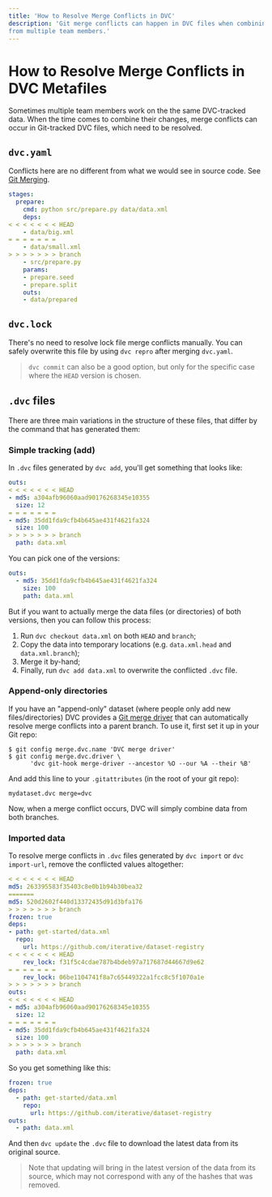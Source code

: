 ```yaml
---
title: 'How to Resolve Merge Conflicts in DVC'
description: 'Git merge conflicts can happen in DVC files when combining changes
from multiple team members.'
---
```


# How to Resolve Merge Conflicts in DVC Metafiles

Sometimes multiple team members work on the the same DVC-tracked data. When the
time comes to combine their changes, merge conflicts can occur in Git-tracked
<abbr>DVC files</abbr>, which need to be resolved.

## `dvc.yaml`

Conflicts here are no different from what we would see in source code. See
[Git Merging](https://git-scm.com/book/en/v2/Git-Branching-Basic-Branching-and-Merging).

```yaml
stages:
  prepare:
    cmd: python src/prepare.py data/data.xml
    deps:
< < < < < < < HEAD
    - data/big.xml
= = = = = = =
    - data/small.xml
> > > > > > > branch
    - src/prepare.py
    params:
    - prepare.seed
    - prepare.split
    outs:
    - data/prepared
```

## `dvc.lock`

There's no need to resolve lock file merge conflicts manually. You can safely
overwrite this file by using `dvc repro` after merging `dvc.yaml`.

> `dvc commit` can also be a good option, but only for the specific case where
> the `HEAD` version is chosen.

## `.dvc` files

There are three main variations in the structure of these files, that differ by
the command that has generated them:

### Simple tracking (add)

In `.dvc` files generated by `dvc add`, you'll get something that looks like:

```yaml
outs:
< < < < < < < HEAD
- md5: a304afb96060aad90176268345e10355
  size: 12
= = = = = = =
- md5: 35dd1fda9cfb4b645ae431f4621fa324
  size: 100
> > > > > > > branch
  path: data.xml
```

You can pick one of the versions:

```yaml
outs:
  - md5: 35dd1fda9cfb4b645ae431f4621fa324
    size: 100
    path: data.xml
```

But if you want to actually merge the data files (or directories) of both
versions, then you can follow this process:

1. Run `dvc checkout data.xml` on both `HEAD` and `branch`;
2. Copy the data into temporary locations (e.g. `data.xml.head` and
   `data.xml.branch`);
3. Merge it by-hand;
4. Finally, run `dvc add data.xml` to overwrite the conflicted `.dvc` file.

### Append-only directories

If you have an "append-only" dataset (where people only add new
files/directories) DVC provides a [Git merge driver] that can automatically
resolve merge conflicts into a parent branch. To use it, first set it up in your
Git repo:

```dvc
$ git config merge.dvc.name 'DVC merge driver'
$ git config merge.dvc.driver \
      'dvc git-hook merge-driver --ancestor %O --our %A --their %B'
```

And add this line to your `.gitattributes` (in the root of your git repo):

```
mydataset.dvc merge=dvc
```

Now, when a merge conflict occurs, DVC will simply combine data from both
branches.

[git merge driver]:
  https://git-scm.com/docs/git-merge#Documentation/git-merge.txt-mergeltdrivergtname

### Imported data

To resolve merge conflicts in `.dvc` files generated by `dvc import` or
`dvc import-url`, remove the conflicted values altogether:

```yaml
< < < < < < < HEAD
md5: 263395583f35403c8e0b1b94b30bea32
=======
md5: 520d2602f440d13372435d91d3bfa176
> > > > > > > branch
frozen: true
deps:
- path: get-started/data.xml
  repo:
    url: https://github.com/iterative/dataset-registry
< < < < < < < HEAD
    rev_lock: f31f5c4cdae787b4bdeb97a717687d44667d9e62
= = = = = = =
    rev_lock: 06be1104741f8a7c65449322a1fcc8c5f1070a1e
> > > > > > > branch
outs:
< < < < < < < HEAD
- md5: a304afb96060aad90176268345e10355
  size: 12
= = = = = = =
- md5: 35dd1fda9cfb4b645ae431f4621fa324
  size: 100
> > > > > > > branch
  path: data.xml
```

So you get something like this:

```yaml
frozen: true
deps:
  - path: get-started/data.xml
    repo:
      url: https://github.com/iterative/dataset-registry
outs:
  - path: data.xml
```

And then `dvc update` the `.dvc` file to download the latest data from its
original source.

> Note that updating will bring in the latest version of the data from its
> source, which may not correspond with any of the hashes that was removed.
